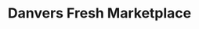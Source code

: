 ---
title: "Danvers Fresh Marketplace"
url: /danvers/danvers-fresh-marketplace/
shop: supermarket
---